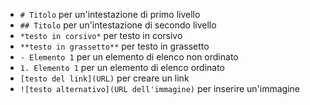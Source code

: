 <!-- @format -->

- `# Titolo` per un'intestazione di primo livello
- `## Titolo` per un'intestazione di secondo livello
- `*testo in corsivo*` per testo in corsivo
- `**testo in grassetto**` per testo in grassetto
- `- Elemento 1` per un elemento di elenco non ordinato
- `1. Elemento 1` per un elemento di elenco ordinato
- `[testo del link](URL)` per creare un link
- `![testo alternativo](URL dell'immagine)` per inserire un'immagine
